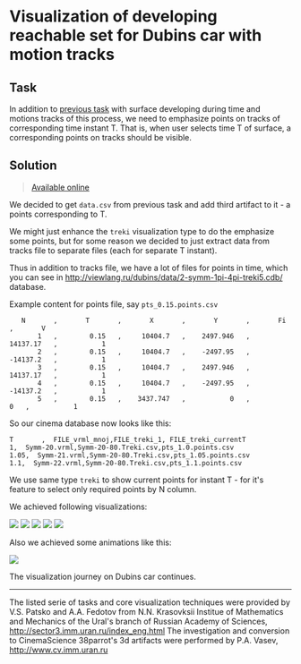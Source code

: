 # Visualization of developing reachable set for Dubins car with motion tracks

## Task
In addition to [previous task](2-tracks-for-reachable-set.md) with surface developing during time
and motions tracks of this process, we need to emphasize points on tracks of corresponding time instant T.
That is, when user selects time T of surface, a corresponding points on tracks should be visible.

## Solution

> [Available online](http://tinyurl.com/vefxfns)

We decided to get `data.csv` from previous task and add third artifact to it - a points corresponding to T.

We might just enhance the `treki` visualization type to do the emphasize some points, but for some reason 
we decided to just extract data from tracks file to separate files (each for separate T instant).

Thus in addition to tracks file, we have a lot of files for points in time, which you can see in
http://viewlang.ru/dubins/data/2-symm-1pi-4pi-treki5.cdb/ database.

Example content for points file, say `pts_0.15.points.csv`
```
   N       ,       T       ,       X       ,       Y       ,       Fi      ,       V
       1   ,        0.15   ,     10404.7   ,    2497.946   ,    14137.17   ,           1
       2   ,        0.15   ,     10404.7   ,    -2497.95   ,    -14137.2   ,           1
       3   ,        0.15   ,     10404.7   ,    2497.946   ,    14137.17   ,           1
       4   ,        0.15   ,     10404.7   ,    -2497.95   ,    -14137.2   ,           1
       5   ,        0.15   ,    3437.747   ,           0   ,           0   ,           1
```

So our cinema database now looks like this:
```
T       ,  FILE_vrml_mnoj,FILE_treki_1, FILE_treki_currentT
1,  Symm-20.vrml,Symm-20-80.Treki.csv,pts_1.0.points.csv
1.05,  Symm-21.vrml,Symm-20-80.Treki.csv,pts_1.05.points.csv
1.1,  Symm-22.vrml,Symm-20-80.Treki.csv,pts_1.1.points.csv
```

We use same type `treki` to show current points for instant T - for it's feature to select only required points by N column.

We achieved following visualizations:

![](http://showtime.lact.in/resizer_st/fit/340/340//files/visual/2020-03-14/2020-03-14-at-18-15-57.png[0])
![](http://showtime.lact.in/resizer_st/fit/340/340//files/visual/2020-03-14/2020-03-14-at-18-18-45.png[0])
![](http://showtime.lact.in/resizer_st/fit/340/340//files/visual/2020-03-12/2020-03-12-at-11-37-42.png[0])
![](http://showtime.lact.in/resizer_st/fit/340/340//files/visual/2020-03-12/2020-03-12-at-11-37-55.png[0])
![](http://showtime.lact.in/resizer_st/fit/340/340//files/visual/2020-03-12/2020-03-12-at-11-54-17.png[0])

Also we achieved some animations like this:

![](http://showtime.lact.in/resizer_st/fit/420/420//files/visual/2020-03-12/2020-03-12-at-11-47-04.gif[0])

The visualization journey on Dubins car continues.

---
The listed serie of tasks and core visualization techniques were provided by
V.S. Patsko and A.A. Fedotov from N.N. Krasovksii Institue of Mathematics and Mechanics
of the Ural's branch of Russian Academy of Sciences, http://sector3.imm.uran.ru/index_eng.html
The investigation and conversion to CinemaScience 38parrot's 3d artifacts 
were performed by P.A. Vasev, http://www.cv.imm.uran.ru
